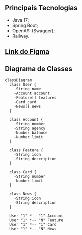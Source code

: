 ## Principais Tecnologias
- Java 17;
- Spring Boot;
- OpenAPI (Swagger);
- Railway.
## [Link do Figma](https://www.figma.com/design/0ZsjwjsYlYd3timxqMWlbj/SANTANDER---Projeto-Web-Mobile?node-id=1421-432)

## Diagrama de Classes
```mermaid
classDiagram
  class User {
    -String name
    -Account account
    -Feature[] features
    -Card card
    -News[] news
  }

  class Account {
    -String number
    -String agency
    -Number balance
    -Number limit
  }

  class Feature {
    -String icon
    -String description
  }

  class Card {
    -String number
    -Number limit
  }

  class News {
    -String icon
    -String description
  }

  User "1" *-- "1" Account
  User "1" *-- "N" Feature
  User "1" *-- "1" Card
  User "1" *-- "N" News
